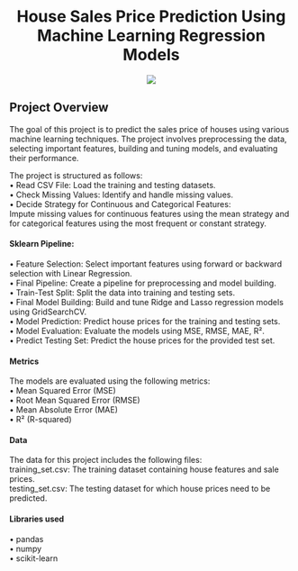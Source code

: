 <h1 align="center">House Sales Price Prediction Using Machine Learning Regression Models</h1>
<p align="center">
<img src=(https://www.google.com/url?sa=i&url=https%3A%2F%2Fstaging.woontheater.be%2F%3Fo%3Dhouse-price-prediction-in-python-full-machine-learning-project-ee-J0LkqBTN&psig=AOvVaw17NwU_3-xa_sAWGB74AsWA&ust=1720508055158000&source=images&cd=vfe&opi=89978449&ved=0CBEQjRxqFwoTCOi7kI_ulocDFQAAAAAdAAAAABAJ)>


## Project Overview
The goal of this project is to predict the sales price of houses using various machine learning techniques. The project involves preprocessing the data, selecting important features, building and tuning models, and evaluating their performance.<br>

The project is structured as follows:<br>
• Read CSV File: Load the training and testing datasets.<br>
• Check Missing Values: Identify and handle missing values.<br>
• Decide Strategy for Continuous and Categorical Features: <br>
Impute missing values for continuous features using the mean strategy and for categorical features using the most frequent or constant strategy.<br>

#### Sklearn Pipeline:<br>
• Feature Selection: Select important features using forward or backward selection with Linear Regression.<br>
• Final Pipeline: Create a pipeline for preprocessing and model building.<br>
• Train-Test Split: Split the data into training and testing sets.<br>
• Final Model Building: Build and tune Ridge and Lasso regression models using GridSearchCV.<br>
• Model Prediction: Predict house prices for the training and testing sets.<br>
• Model Evaluation: Evaluate the models using MSE, RMSE, MAE, R².<br>
• Predict Testing Set: Predict the house prices for the provided test set.<br>

#### Metrics<br>
The models are evaluated using the following metrics:<br>
• Mean Squared Error (MSE)<br>
• Root Mean Squared Error (RMSE)<br>
• Mean Absolute Error (MAE)<br>
• R² (R-squared)<br>

#### Data<br>
The data for this project includes the following files:<br>
training_set.csv: The training dataset containing house features and sale prices.<br>
testing_set.csv: The testing dataset for which house prices need to be predicted.<br>

#### Libraries used<br>
• pandas<br>
• numpy<br>
• scikit-learn<br>
